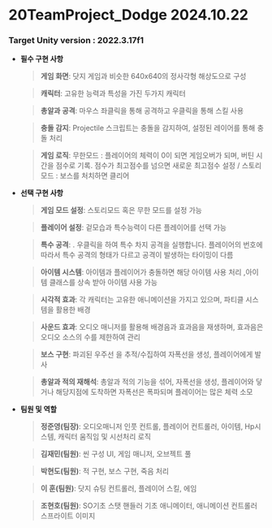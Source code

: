 # 20TeamProject_Dodge 2024.10.22 
### Target Unity version : 2022.3.17f1
 
- **필수 구현 사항**
    > **게임 화면**: 닷지 게임과 비슷한  640x640의 정사각형 해상도으로 구성
    
    > **캐릭터**: 고유한 능력과 특성을 가진 두가지 캐릭터
    
    > **총알과 공격**: 마우스 좌클릭을 통해 공격하고 우클릭을 통해 스킬 사용
    
    > **충돌 감지**: Projectile 스크립트는 충돌을 감지하여, 설정된 레이어를 통해 충돌 처리
    
    > **게임 로직**: 무한모드 : 플레이어의 체력이 0이 되면 게임오버가 되며, 버틴 시간을 점수로 기록. 점수가 최고점수를 넘으면 새로운 최고점수 설정  /  스토리모드 : 보스를 처치하면 클리어



- **선택 구현 사항**
    > **게임 모드 설정**: 스토리모드 혹은 무한 모드를 설정 가능

    > **플레이어 설정**: 겉모습과 특수능력이 다른 플레이어를 선택 가능

    > **특수 공격**: . 우클릭을 하여 특수 차지 공격을 실행합니다. 플레이어의 번호에 따라서  특수 공격의 형태가 다르고 공격이 발생하는 타이밍이 다름
    
    > **아이템 시스템**: 아이템과 플레이어가 충돌하면 해당 아이템 사용 처리 ,아이템 클래스를 상속 받아 아이템 사용 가능
    
    > **시각적 효과**: 각 캐릭터는 고유한 애니메이션을 가지고 있으며, 파티클 시스템을 활용한 배경
    
    > **사운드 효과**: 오디오 매니저를 활용해 배경음과 효과음을 재생하며, 효과음은 오디오 소스의 수를 제한하여 관리
    
    > **보스 구현**: 파괴된 우주선 을 추적/수집하여 자폭선을 생성, 플레이어에게 발사
    
    > **총알과 적의 재해석**: 총알과 적의 기능을 섞어, 자폭선을 생성, 플레이어와 닿거나 해당지점에 도착하면 자폭선은 폭파되며 플레이어는 많은 체력 소모


    
- **팀원 및 역할**
   >**정준영(팀장)**: 오디오매니저 인풋 컨트롤, 플레이어 컨트롤러, 아이템, Hp시스템, 캐릭터 움직임 및 시선처리 로직
   
   >**김재민(팀원)**: 씬 구성 UI, 게임 매니저, 오브젝트 풀
   
   >**박현도(팀원)**: 적 구현, 보스 구현, 죽음 처리
   
   >**이 훈(팀원)**: 닷지 슈팅 컨트롤러, 플레이어 스킬, 에임
   
   >**조현호(팀원)**: SO기초 스탯 핸들러 기초 애니메이터, 애니메이션 컨트롤러 스프라이트 이미지
